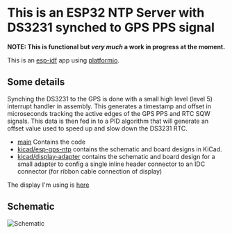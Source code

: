# This is an ESP32 NTP Server with DS3231 synched to GPS PPS signal

**NOTE: This is functional but *very much* a work in progress at the moment.**

This is an [esp-idf](https://docs.espressif.com/projects/esp-idf/en/latest/esp32/index.html) app using [platformio](https://platformio.org/).

## Some details

Synching the DS3231 to the GPS is done with a small high level (level 5) interrupt handler in assembly.  This generates a timestamp and offset in microseconds tracking the active edges of the GPS PPS and RTC SQW signals.  This data is then fed in to a PID algorithm that will generate an offset value used to speed up and slow down the DS3231 RTC.

- [main](main) Contains the code
- [kicad/esp-gps-ntp](kicad/esp-gps-ntp) contains the schematic and board designs in KiCad.
- [kicad/display-adapter](kicad/display-adapter) contains the schematic and board design for a small adapter to config a single inline header connector to an IDC connector (for ribbon cable connection of display)

The display I'm using is [here](https://www.amazon.com/gp/product/B073R7BH1B)

## Schematic

![Schematic](images/ESPNTPServer.png)

